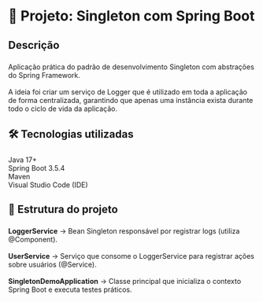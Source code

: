 <h1 align="left">📌 Projeto: Singleton com Spring Boot</h1>

###

<h2 align="left">Descrição</h2>

###

<p align="left">Aplicação prática do padrão de desenvolvimento Singleton com abstrações do Spring Framework.<br><br>A ideia foi criar um serviço de Logger que é utilizado em toda a aplicação de forma centralizada, garantindo que apenas uma instância exista durante todo o ciclo de vida da aplicação.</p>

###

<h2 align="left">🛠 Tecnologias utilizadas</h2>

###

<p align="left">Java 17+<br>Spring Boot 3.5.4<br>Maven<br>Visual Studio Code (IDE)</p>

###

<h2 align="left">📐 Estrutura do projeto</h2>

###

<p align="left"><strong>LoggerService</strong> → Bean Singleton responsável por registrar logs (utiliza @Component).<br><br><strong>UserService</strong> → Serviço que consome o LoggerService para registrar ações sobre usuários (@Service).<br><br><strong>SingletonDemoApplication</strong> → Classe principal que inicializa o contexto Spring Boot e executa testes práticos.</p>

###
